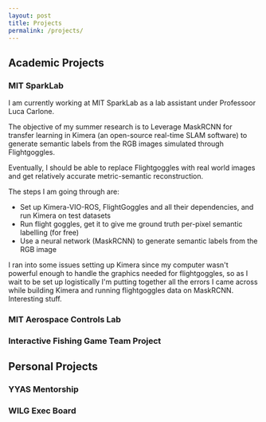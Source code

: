 ```yaml
---
layout: post
title: Projects
permalink: /projects/
---
```


## Academic Projects

### MIT SparkLab

I am currently working at MIT  SparkLab  as a lab  assistant under Professoor Luca Carlone.

The objective of my summer research is to Leverage MaskRCNN for transfer learning in Kimera (an open-source real-time SLAM software) to generate semantic labels from the RGB images simulated through Flightgoggles.

Eventually, I should be able to replace Flightgoggles with real world images and get relatively accurate metric-semantic reconstruction.

The steps I am going through are:
* Set up Kimera-VIO-ROS, FlightGoggles and all their dependencies, and run Kimera on test datasets
* Run flight goggles, get it to give me ground truth per-pixel semantic labelling (for free)
* Use a neural network (MaskRCNN) to generate semantic labels from the RGB image

I ran into some issues setting up Kimera since my computer wasn't powerful enough to handle the graphics needed for flightgoggles, so as I wait to be set up logistically I'm putting together all the errors I came across while building Kimera and running flightgoggles data on MaskRCNN. Interesting stuff.

### MIT Aerospace Controls Lab

### Interactive Fishing Game Team Project

## Personal Projects

### YYAS Mentorship

### WILG Exec Board